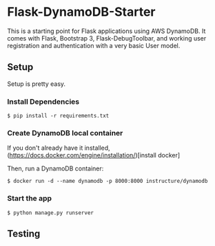 # Flask-DynamoDB-Starter

This is a starting point for Flask applications using AWS DynamoDB. It comes with Flask, Bootstrap 3, Flask-DebugToolbar, and working user registration and authentication with a very basic User model.

## Setup

Setup is pretty easy.

### Install Dependencies

    $ pip install -r requirements.txt

### Create DynamoDB local container

If you don't already have it installed, (https://docs.docker.com/engine/installation/)[install docker]

Then, run a DynamoDB container:

    $ docker run -d --name dynamodb -p 8000:8000 instructure/dynamodb

### Start the app

    $ python manage.py runserver

## Testing
